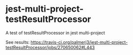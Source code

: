 # jest-multi-project-testResultProcessor
A test of testResultProcessor in jest multi-project

See results: https://travis-ci.org/palmerj3/jest-multi-project-testResultProcessor/jobs/270650062#L443
